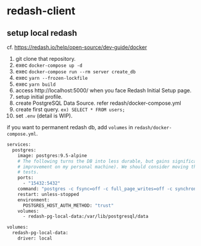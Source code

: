 # redash-client

## setup local redash
cf. https://redash.io/help/open-source/dev-guide/docker

1. git clone that repository.
2. exec `docker-compose up -d`
3. exec `docker-compose run --rm server create_db`
4. exec `yarn --frozen-lockfile`
5. exec `yarn build`
6. access http://localhost:5000/ when you face Redash Initial Setup page.
7. setup initial profile.
8. create PostgreSQL Data Source. refer redash/docker-compose.yml
9. create first query. `ex) SELECT * FROM users;`
10. set `.env` (detail is WIP).

if you want to permanent redash db, add `volumes` in `redash/docker-compose.yml`.
```Dockerfile
services:
  postgres:
    image: postgres:9.5-alpine
    # The following turns the DB into less durable, but gains significant performance improvements for the tests run (x3
    # improvement on my personal machine). We should consider moving this into a dedicated Docker Compose configuration for
    # tests.
    ports:
      - "15432:5432"
    command: "postgres -c fsync=off -c full_page_writes=off -c synchronous_commit=OFF"
    restart: unless-stopped
    environment:
      POSTGRES_HOST_AUTH_METHOD: "trust"
    volumes:
      - redash-pg-local-data:/var/lib/postgresql/data

volumes:
  redash-pg-local-data:
    driver: local
```
